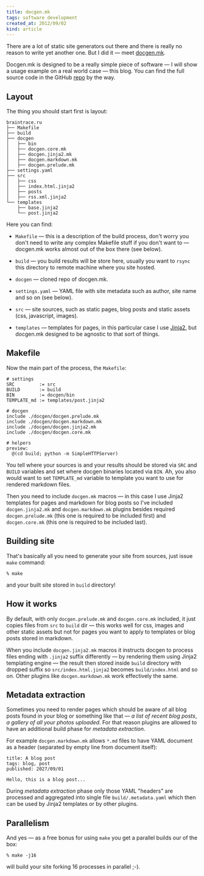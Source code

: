 ```yaml
---
title: docgen.mk
tags: software development
created_at: 2012/09/02
kind: article
---
```


There are a lot of static site generators out there and there is really no
reason to write yet another one. But I did it — meet [docgen.mk][1].

Docgen.mk is designed to be a really simple piece of software — I will show a
usage example on a real world case — this blog. You can find the full source
code in the GitHub [repo][2] by the way.

## Layout

The thing you should start first is layout:

    braintrace.ru
    ├── Makefile
    ├── build
    ├── docgen
    │   ├── bin
    │   ├── docgen.core.mk
    │   ├── docgen.jinja2.mk
    │   ├── docgen.markdown.mk
    │   ├── docgen.prelude.mk
    ├── settings.yaml
    ├── src
    │   ├── css
    │   ├── index.html.jinja2
    │   ├── posts
    │   ├── rss.xml.jinja2
    └── templates
        ├── base.jinja2
        └── post.jinja2

Here you can find:

  * `Makefile` — this is a description of the build process, don't worry you
    don't need to write any complex Makefile stuff if you don't want to —
    docgen.mk works almost out of the box there (see below).

  * `build` — you build results will be store here, usually you want to `rsync`
    this directory to remote machine where you site hosted.

  * `docgen` — cloned repo of docgen.mk.

  * `settings.yaml` — YAML file with site metadata such as author, site name and
    so on (see below).

  * `src` — site sources, such as static pages, blog posts and static assets
    (css, javascript, images).

  * `templates` — templates for pages, in this particular case I use
    [Jinja2][3], but docgen.mk designed to be agnostic to that sort of things.

[1]: https://github.com/andreypopp/docgen.mk
[2]: https://github.com/andreypopp/braintrace.ru
[3]: http://jinja2.pocoo.org

## Makefile

Now the main part of the process, the `Makefile`:

    # settings
    SRC         := src
    BUILD       := build
    BIN         := docgen/bin
    TEMPLATE_md := templates/post.jinja2

    # docgen
    include ./docgen/docgen.prelude.mk
    include ./docgen/docgen.markdown.mk
    include ./docgen/docgen.jinja2.mk
    include ./docgen/docgen.core.mk

    # helpers
    preview:
      @(cd build; python -m SimpleHTTPServer)

You tell where your sources is and your results should be stored via `SRC` and
`BUILD` variables and set where docgen binaries located via `BIN`. Ah, you also
would want to set `TEMPLATE_md` variable to template you want to use for
rendered markdown files.

Then you need to include `docgen.mk` macros — in this case I use Jinja2
templates for pages and markdown for blog posts so I've included
`docgen.jinja2.mk` and `docgen.markdown.mk` plugins besides required
`docgen.prelude.mk` (this one is required to be included first) and
`docgen.core.mk` (this one is required to be included last).

## Building site

That's basically all you need to generate your site from sources, just issue
`make` command:

    % make

and your built site stored in `build` directory!

## How it works

By default, with only `docgen.prelude.mk` and `docgen.core.mk` included, it just
copies files from `src` to `build` dir — this works well for css, images and
other static assets but not for pages you want to apply to templates or blog
posts stored in markdown.

When you include `docgen.jinja2.mk` macros it instructs docgen to process files
ending with `.jinja2` suffix differently — by rendering them using Jinja2
templating engine — the result then stored inside `build` directory with dropped
suffix so `src/index.html.jinja2` becomes `build/index.html` and so on. Other
plugins like `docgen.markdown.mk` work effectively the same.

## Metadata extraction

Sometimes you need to render pages which should be aware of all blog posts
found in your blog or something like that — *a list of recent blog posts*, *a
gallery of all your photos uploaded*. For that reason plugins are allowed to 
have an additional build phase for *metadata extraction*.

For example `docgen.markdown.mk` allows `*.md` files to have YAML document as a
header (separated by empty line from document itself):

    title: A blog post
    tags: blog, post
    published: 2027/09/01

    Hello, this is a blog post...

During *metadata extraction* phase only those YAML "headers" are processed and
aggregated into single file `build/.metadata.yaml` which then can be used by
Jinja2 templates or by other plugins.

## Parallelism

And yes — as a free bonus for using `make` you get a parallel builds our of the
box:

    % make -j16

will build your site forking 16 processes in parallel ;-).
